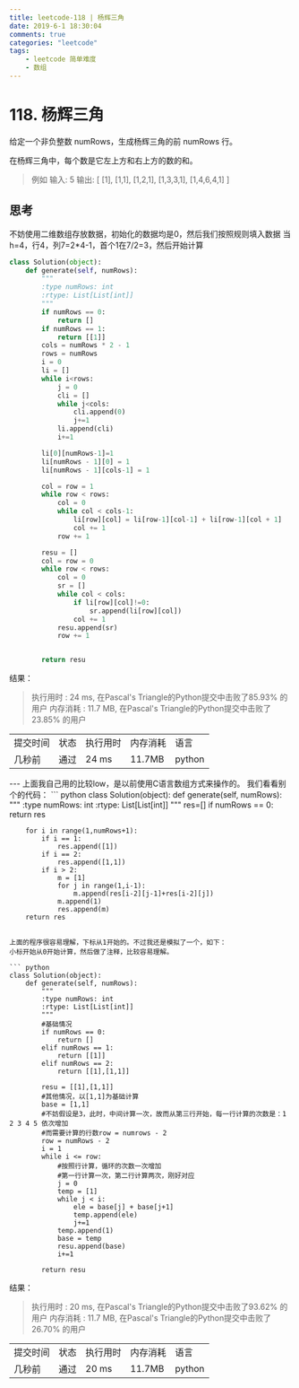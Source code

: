 ```yaml
---
title: leetcode-118 | 杨辉三角 
date: 2019-6-1 18:30:04
comments: true
categories: "leetcode"
tags: 
    - leetcode 简单难度
    - 数组
---
```

# 118. 杨辉三角
给定一个非负整数 numRows，生成杨辉三角的前 numRows 行。

在杨辉三角中，每个数是它左上方和右上方的数的和。

><span>例如</span>
输入: 5
输出:
[
     [1],
    [1,1],
   [1,2,1],
  [1,3,3,1],
 [1,4,6,4,1]
]


## 思考
不妨使用二维数组存放数据，初始化的数据均是0，然后我们按照规则填入数据
当h=4，行4，列7=2*4-1，首个1在7/2=3，然后开始计算

``` python
class Solution(object):
    def generate(self, numRows):
        """
        :type numRows: int
        :rtype: List[List[int]]
        """
        if numRows == 0:
            return []
        if numRows == 1:
            return [[1]]
        cols = numRows * 2 - 1
        rows = numRows
        i = 0
        li = []
        while i<rows:
            j = 0
            cli = []
            while j<cols:
                cli.append(0)
                j+=1
            li.append(cli)
            i+=1

        li[0][numRows-1]=1
        li[numRows - 1][0] = 1
        li[numRows - 1][cols-1] = 1

        col = row = 1
        while row < rows:
            col = 0
            while col < cols-1:
                li[row][col] = li[row-1][col-1] + li[row-1][col + 1]
                col += 1
            row += 1

        resu = []
        col = row = 0
        while row < rows:
            col = 0
            sr = []
            while col < cols:
                if li[row][col]!=0:
                    sr.append(li[row][col])
                col += 1
            resu.append(sr)
            row += 1


        return resu
```

<span class="title2">结果：</span>
>执行用时 : 24 ms, 在Pascal's Triangle的Python提交中击败了85.93% 的用户
内存消耗 : 11.7 MB, 在Pascal's Triangle的Python提交中击败了23.85% 的用户
<table><tr><td>提交时间</td><td>状态</td><td>执行用时</td><td>内存消耗</td><td>语言</td></tr><tr><td>几秒前</td><td>通过</td><td>24 ms</td><td>11.7MB</td><td>python</td></tr></table>
---
上面我自己用的比较low，是以前使用C语言数组方式来操作的。
我们看看别个的代码：
``` python
class Solution(object):
    def generate(self, numRows):
        """
        :type numRows: int
        :rtype: List[List[int]]
        """
        res=[]
        if numRows == 0:
            return res

        for i in range(1,numRows+1):
            if i == 1:
                res.append([1])
            if i == 2:
                res.append([1,1])
            if i > 2:
                m = [1]
                for j in range(1,i-1):
                    m.append(res[i-2][j-1]+res[i-2][j])
                m.append(1)
                res.append(m)
        return res
```

上面的程序很容易理解，下标从1开始的。不过我还是模拟了一个，如下：
小标开始从0开始计算，然后做了注释，比较容易理解。

``` python
class Solution(object):
    def generate(self, numRows):
        """
        :type numRows: int
        :rtype: List[List[int]]
        """
        #基础情况
        if numRows == 0:
            return []
        elif numRows == 1:
            return [[1]]
        elif numRows == 2:
            return [[1],[1,1]]

        resu = [[1],[1,1]]
        #其他情况，以[1,1]为基础计算
        base = [1,1]
        #不妨假设是3，此时，中间计算一次，故而从第三行开始，每一行计算的次数是：1 2 3 4 5 依次增加
        #而需要计算的行数row = numrows - 2
        row = numRows - 2
        i = 1
        while i <= row:
            #按照行计算，循环的次数一次增加
            #第一行计算一次，第二行计算两次，刚好对应
            j = 0
            temp = [1]
            while j < i:
                ele = base[j] + base[j+1]
                temp.append(ele)
                j+=1
            temp.append(1)
            base = temp
            resu.append(base)
            i+=1

        return resu
```

<span class="title2">结果：</span>
>执行用时 : 20 ms, 在Pascal's Triangle的Python提交中击败了93.62% 的用户
内存消耗 : 11.7 MB, 在Pascal's Triangle的Python提交中击败了26.70% 的用户
<table><tr><td>提交时间</td><td>状态</td><td>执行用时</td><td>内存消耗</td><td>语言</td></tr><tr><td>几秒前</td><td>通过</td><td>20 ms</td><td>11.7MB</td><td>python</td></tr></table>
